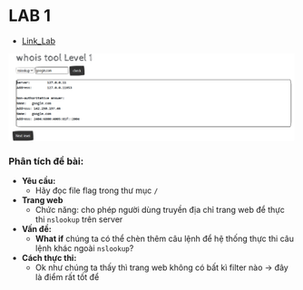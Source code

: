 # **LAB 1**
- [Link_Lab](https://wpt.cyberjutsu.io/challenges#Command%20Injection%201-14)

![alt text](img/image.png)
### **Phân tích đề bài:**
- **Yêu cầu:**
    - Hãy đọc file flag trong thư mục `/`
- **Trang web**
    - Chức năng: cho phép người dùng truyền địa chỉ trang web để thực thi `nslookup` trên server
- **Vấn đề:**
  - **What if** chúng ta có thể chèn thêm câu lệnh để hệ thống thực thi câu lệnh khác ngoài `nslookup`?
- **Cách thực thi:**
  - Ok như chúng ta thấy thì trang web không có bất kì filter nào -> đây là điểm rất tốt để 
